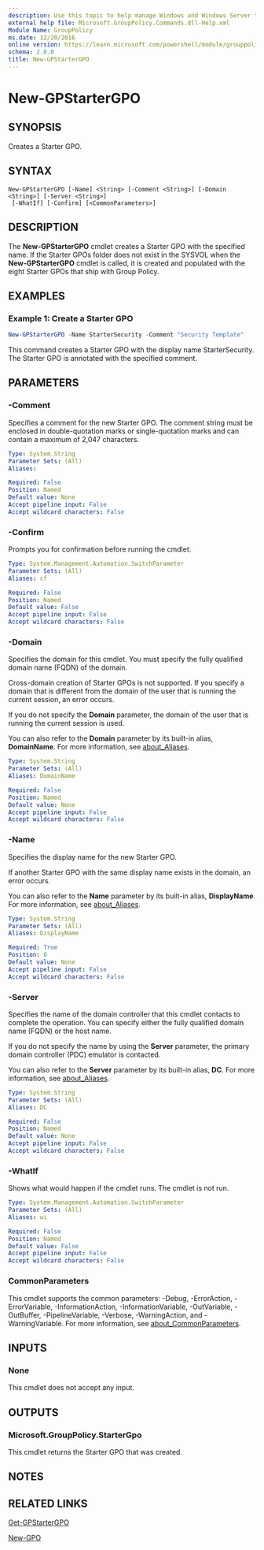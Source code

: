 ```yaml
---
description: Use this topic to help manage Windows and Windows Server technologies with Windows PowerShell.
external help file: Microsoft.GroupPolicy.Commands.dll-Help.xml
Module Name: GroupPolicy
ms.date: 12/20/2016
online version: https://learn.microsoft.com/powershell/module/grouppolicy/new-gpstartergpo?view=windowsserver2022-ps&wt.mc_id=ps-gethelp
schema: 2.0.0
title: New-GPStarterGPO
---
```


# New-GPStarterGPO

## SYNOPSIS

Creates a Starter GPO.

## SYNTAX

```
New-GPStarterGPO [-Name] <String> [-Comment <String>] [-Domain <String>] [-Server <String>]
 [-WhatIf] [-Confirm] [<CommonParameters>]
```

## DESCRIPTION

The **New-GPStarterGPO** cmdlet creates a Starter GPO with the specified name. If the Starter GPOs
folder does not exist in the SYSVOL when the **New-GPStarterGPO** cmdlet is called, it is created
and populated with the eight Starter GPOs that ship with Group Policy.

## EXAMPLES

### Example 1: Create a Starter GPO

```powershell
New-GPStarterGPO -Name StarterSecurity -Comment "Security Template"
```

This command creates a Starter GPO with the display name StarterSecurity. The Starter GPO is
annotated with the specified comment.

## PARAMETERS

### -Comment

Specifies a comment for the new Starter GPO. The comment string must be enclosed in double-quotation
marks or single-quotation marks and can contain a maximum of 2,047 characters.

```yaml
Type: System.String
Parameter Sets: (All)
Aliases: 

Required: False
Position: Named
Default value: None
Accept pipeline input: False
Accept wildcard characters: False
```

### -Confirm

Prompts you for confirmation before running the cmdlet.

```yaml
Type: System.Management.Automation.SwitchParameter
Parameter Sets: (All)
Aliases: cf

Required: False
Position: Named
Default value: False
Accept pipeline input: False
Accept wildcard characters: False
```

### -Domain

Specifies the domain for this cmdlet. You must specify the fully qualified domain name (FQDN) of the
domain.

Cross-domain creation of Starter GPOs is not supported. If you specify a domain that is different
from the domain of the user that is running the current session, an error occurs.

If you do not specify the **Domain** parameter, the domain of the user that is running the current
session is used.

You can also refer to the **Domain** parameter by its built-in alias, **DomainName**. For more
information, see [about_Aliases](/powershell/module/microsoft.powershell.core/about/about_aliases).

```yaml
Type: System.String
Parameter Sets: (All)
Aliases: DomainName

Required: False
Position: Named
Default value: None
Accept pipeline input: False
Accept wildcard characters: False
```

### -Name

Specifies the display name for the new Starter GPO.

If another Starter GPO with the same display name exists in the domain, an error occurs.

You can also refer to the **Name** parameter by its built-in alias, **DisplayName**. For more
information, see [about_Aliases](/powershell/module/microsoft.powershell.core/about/about_aliases).

```yaml
Type: System.String
Parameter Sets: (All)
Aliases: DisplayName

Required: True
Position: 0
Default value: None
Accept pipeline input: False
Accept wildcard characters: False
```

### -Server

Specifies the name of the domain controller that this cmdlet contacts to complete the operation. You
can specify either the fully qualified domain name (FQDN) or the host name.

If you do not specify the name by using the **Server** parameter, the primary domain controller
(PDC) emulator is contacted.

You can also refer to the **Server** parameter by its built-in alias, **DC**. For more information,
see [about_Aliases](/powershell/module/microsoft.powershell.core/about/about_aliases).

```yaml
Type: System.String
Parameter Sets: (All)
Aliases: DC

Required: False
Position: Named
Default value: None
Accept pipeline input: False
Accept wildcard characters: False
```

### -WhatIf

Shows what would happen if the cmdlet runs.
The cmdlet is not run.

```yaml
Type: System.Management.Automation.SwitchParameter
Parameter Sets: (All)
Aliases: wi

Required: False
Position: Named
Default value: False
Accept pipeline input: False
Accept wildcard characters: False
```

### CommonParameters

This cmdlet supports the common parameters: -Debug, -ErrorAction, -ErrorVariable,
-InformationAction, -InformationVariable, -OutVariable, -OutBuffer, -PipelineVariable, -Verbose,
-WarningAction, and -WarningVariable. For more information, see
[about_CommonParameters](https://go.microsoft.com/fwlink/?LinkID=113216).

## INPUTS

### None

This cmdlet does not accept any input.

## OUTPUTS

### Microsoft.GroupPolicy.StarterGpo

This cmdlet returns the Starter GPO that was created.

## NOTES

## RELATED LINKS

[Get-GPStarterGPO](./Get-GPStarterGPO.md)

[New-GPO](./New-GPO.md)

